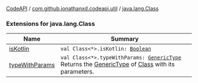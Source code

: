 [CodeAPI](../../index.md) / [com.github.jonathanxd.codeapi.util](../index.md) / [java.lang.Class](.)

### Extensions for java.lang.Class

| Name | Summary |
|---|---|
| [isKotlin](is-kotlin.md) | `val Class<*>.isKotlin: `[`Boolean`](https://kotlinlang.org/api/latest/jvm/stdlib/kotlin/-boolean/index.html) |
| [typeWithParams](type-with-params.md) | `val Class<*>.typeWithParams: `[`GenericType`](../../com.github.jonathanxd.codeapi.type/-generic-type/index.md)<br>Returns the [GenericType](../../com.github.jonathanxd.codeapi.type/-generic-type/index.md) of [Class](#) with its parameters. |
